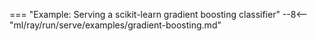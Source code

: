 === "Example: Serving a scikit-learn gradient boosting classifier"
    --8<-- "ml/ray/run/serve/examples/gradient-boosting.md"
